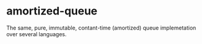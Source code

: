 # amortized-queue
The same, pure, immutable, contant-time (amortized) queue implemetation over several languages.
